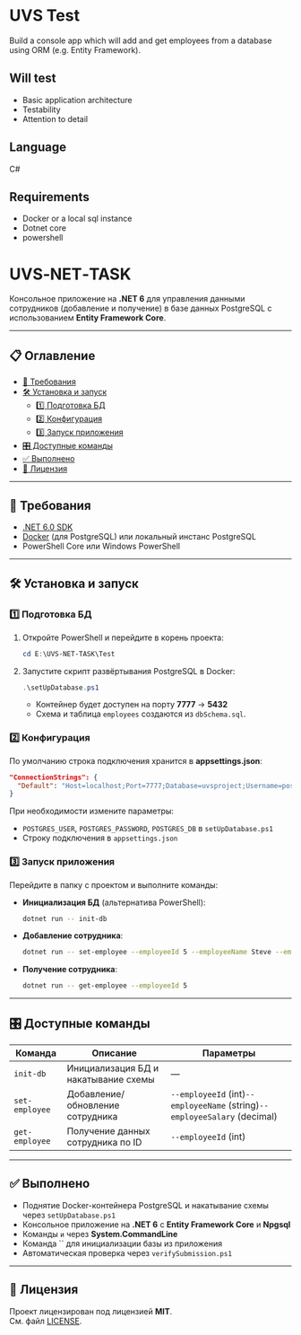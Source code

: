 # UVS Test
Build a console app which will add and get employees from a database using ORM (e.g. Entity Framework).

## Will test

 * Basic application architecture
 * Testability
 * Attention to detail

## Language

C#

## Requirements

 * Docker or a local sql instance
 * Dotnet core
 * powershell


# UVS‑NET‑TASK

&#x20;

Консольное приложение на **.NET 6** для управления данными сотрудников (добавление и получение) в базе данных PostgreSQL с использованием **Entity Framework Core**.

---

## 📋 Оглавление

- [🚀 Требования](#-требования)
- [🛠 Установка и запуск](#-установка-и-запуск)
  - [1️⃣ Подготовка БД](#1️⃣-подготовка-бд)
  - [2️⃣ Конфигурация](#2️⃣-конфигурация)
  - [3️⃣ Запуск приложения](#3️⃣-запуск-приложения)
- [🎛 Доступные команды](#-доступные-команды)
- [✅ Выполнено](#-выполнено)
- [📝 Лицензия](#-лицензия)

---

## 🚀 Требования

- [.NET 6.0 SDK](https://dotnet.microsoft.com/download)
- [Docker](https://www.docker.com/) (для PostgreSQL) или локальный инстанс PostgreSQL
- PowerShell Core или Windows PowerShell

---

## 🛠 Установка и запуск

### 1️⃣ Подготовка БД

1. Откройте PowerShell и перейдите в корень проекта:
   ```powershell
   cd E:\UVS-NET-TASK\Test
   ```
2. Запустите скрипт развёртывания PostgreSQL в Docker:
   ```powershell
   .\setUpDatabase.ps1
   ```
   - Контейнер будет доступен на порту **7777** → **5432**
   - Схема и таблица `employees` создаются из `dbSchema.sql`.

### 2️⃣ Конфигурация

По умолчанию строка подключения хранится в **appsettings.json**:

```json
"ConnectionStrings": {
  "Default": "Host=localhost;Port=7777;Database=uvsproject;Username=postgres;Password=guest"
}
```

При необходимости измените параметры:

- `POSTGRES_USER`, `POSTGRES_PASSWORD`, `POSTGRES_DB` в `setUpDatabase.ps1`
- Строку подключения в `appsettings.json`

### 3️⃣ Запуск приложения

Перейдите в папку с проектом и выполните команды:

- **Инициализация БД** (альтернатива PowerShell):
  ```bash
  dotnet run -- init-db
  ```
- **Добавление сотрудника**:
  ```bash
  dotnet run -- set-employee --employeeId 5 --employeeName Steve --employeeSalary 1234
  ```
- **Получение сотрудника**:
  ```bash
  dotnet run -- get-employee --employeeId 5
  ```

---

## 🎛 Доступные команды

| Команда        | Описание                             | Параметры                                                                 |
| -------------- | ------------------------------------ | ------------------------------------------------------------------------- |
| `init-db`      | Инициализация БД и накатывание схемы | —                                                                         |
| `set-employee` | Добавление/обновление сотрудника     | `--employeeId` (int)`--employeeName` (string)`--employeeSalary` (decimal) |
| `get-employee` | Получение данных сотрудника по ID    | `--employeeId` (int)                                                      |

---

## ✅ Выполнено

- Поднятие Docker-контейнера PostgreSQL и накатывание схемы через `setUpDatabase.ps1`
- Консольное приложение на **.NET 6** с **Entity Framework Core** и **Npgsql**
- Команды `` и `` через **System.CommandLine**
- Команда `` для инициализации базы из приложения
- Автоматическая проверка через `verifySubmission.ps1`

---

## 📝 Лицензия

Проект лицензирован под лицензией **MIT**.\
См. файл [LICENSE](LICENSE).

